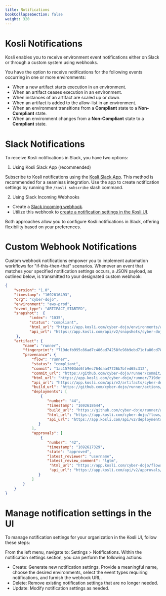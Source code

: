 ```yaml
---
title: Notifications
bookCollapseSection: false
weight: 320
---
```


# Kosli Notifications 

Kosli enables you to receive environment event notifications either on Slack or through a custom system using webhooks.

You have the option to receive notifications for the following events occurring in one or more environments:

- When a new artifact starts execution in an environment.
- When an artifact ceases execution in an environment.
- When instances of an artifact are scaled up or down.
- When an artifact is added to the allow-list in an environment.
- When an environment transitions from a **Compliant** state to a **Non-Compliant** state.
- When an environment changes from a **Non-Compliant** state to a **Compliant** state.


# Slack Notifications

To receive Kosli notifications in Slack, you have two options:

1) Using Kosli Slack App (recommended)

Subscribe to Kosli notifications using the [Kosli Slack App](/integrations/slack/). This method is recommended for a seamless integration.
Use the app to create notification settings by running the `/kosli subscribe` slash command.

2) Using Slack Incoming Webhooks

- Create a [Slack incoming webhook](https://api.slack.com/messaging/webhooks#create_a_webhook).
- Utilize this webhook to [create a notification settings in the Kosli UI](/integrations/notifications/#manage-notification-settings-in-the-ui).
  
Both approaches allow you to configure Kosli notifications in Slack, offering flexibility based on your preferences.

# Custom Webhook Notifications

Custom webhook notifications empower you to implement automation workflows for "if-this-then-that" scenarios. Whenever an event that matches your specified notification settings occurs, a JSON payload, as outlined below, is transmitted to your designated custom webhook:

```json
{
    "version": "1.0",
    "timestamp": "1692616493",
    "org": "cyber-dojo",
    "environment": "aws-prod",
    "event_type": "ARTIFACT_STARTED",
    "snapshot":  {
           "index": "1035",
           "status": "compliant",
           "html_url": "https://app.kosli.com/cyber-dojo/environments/aws-prod/snapshots/1035",
           "api_url": "https://app.kosli.com/api/v2/snapshots/cyber-dojo/aws-prod/1035"
     },
    "artifact": {
        "name": "runner",
        "fingerprint": "719defb995c86ad7c406ad74258fe98b9ebd71dfa80cd786870c967cb6c1f08d",
        "provenance": {
            "flow": "runner",
            "status": "compliant",
            "commit": "1ac157003dd6fb9ec764daa47726b7bfed65c312",
            "commit_url": "https://github.com/cyber-dojo/runner/commit/1ac157003dd6fb9ec764daa47726b7bfed65c312",
            "html_url": "https://app.kosli.com/cyber-dojo/runner/719defb995c86ad7c406ad74258fe98b9ebd71dfa80cd786870c967cb6c1f08d",
            "api_url": "https://app.kosli.com/api/v2/artifacts/cyber-dojo/runner/fingerprint/719defb995c86ad7c406ad74258fe98b9ebd71dfa80cd786870c967cb6c1f08d",
            "build_url": "https://github.com/cyber-dojo/runner/actions/runs/5891969166",
            "deployments": [ 
                {
                   "number": "44",
                   "timestamp": "1692618644",
                   "build_url": "https://github.com/cyber-dojo/runner/actions/runs/5891969166",
                   "html_url": "https://app.kosli.com/cyber-dojo/flows/runner/deployments/44",
                   "api_url": "https://app.kosli.com/api/v2/deployments/cyber-dojo/runner/44"
               }
            ],
            "approvals": [
                {
                   "number": "42",
                   "timestamp": "1692617329",
                   "state": "approved",
                   "latest_reviewer": "username",
                   "latest_review_comment": "lgtm",
                    "html_url": "https://app.kosli.com/cyber-dojo/flows/runner/approvals/42",
                    "api_url": "https://app.kosli.com/api/v2/approvals/cyber-dojo/runner/42"
               }
            ]
        }
    }
}
```

# Manage notification settings in the UI

To manage notification settings for your organization in the Kosli UI, follow these steps:

From the left menu, navigate to: Settings > Notifications.
Within the notification settings section, you can perform the following actions:
- Create: Generate new notification settings. Provide a meaningful name, choose the desired environments, select the event types requiring notifications, and furnish the webhook URL.
- Delete: Remove existing notification settings that are no longer needed.
- Update: Modify notification settings as needed.

